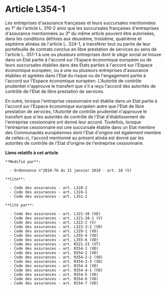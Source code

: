 # Article L354-1

Les entreprises d'assurance françaises et leurs succursales mentionnées au 1° de l'article L. 310-2 ainsi que les succursales
françaises d'entreprises d'assurance mentionnées au 3° du même article peuvent être autorisées, dans les conditions définies
aux deuxième, troisième, quatrième et septième alinéas de l'article L. 324-1, à transférer tout ou partie de leur
portefeuille de contrats conclus en libre prestation de services au sens de l'article L. 351-1 à une ou plusieurs entreprises
dont le siège social se trouve dans un Etat partie à l'accord sur l'Espace économique européen ou de leurs succursales
établies dans des Etats parties à l'accord sur l'Espace économique européen, ou à une ou plusieurs entreprises d'assurance
établies et agréées dans l'Etat du risque ou de l'engagement partie à l'accord sur l'Espace économique européen. L'Autorité
de contrôle prudentiel n'approuve le transfert que s'il a reçu l'accord des autorités de contrôle de l'Etat de libre
prestation de services. 

En outre, lorsque l'entreprise cessionnaire est établie dans un Etat partie à l'accord sur l'Espace économique européen autre
que l'Etat de libre prestation de services,  l'Autorité de contrôle prudentiel n'approuve le transfert que si les autorités
de contrôle de l'Etat d'établissement de l'entreprise cessionnaire ont donné leur accord. Toutefois, lorsque l'entreprise
cessionnaire est une succursale établie dans un Etat membre des Communautés européennes dont l'Etat d'origine est également
membre de celles-ci, l'accord mentionné au présent alinéa est donné par les autorités de contrôle de l'Etat d'origine de
l'entreprise cessionnaire.

**Liens relatifs à cet article**

	**Modifié par**:

	  - Ordonnance n°2010-76 du 21 janvier 2010 - art. 18 (V)

	**Cite**:

	  - Code des assurances - art. L310-2
	  - Code des assurances - art. L324-1
	  - Code des assurances - art. L351-1

	**Cité par**:

	  - Code des assurances - art. L321-10 (VD)
	  - Code des assurances - art. L321-10-1 (V)
	  - Code des assurances - art. L322-2 (V)
	  - Code des assurances - art. L322-3-2 (VD)
	  - Code des assurances - art. L329-1 (VD)
	  - Code des assurances - art. L355-4 (VD)
	  - Code des assurances - art. L355-6 (VD)
	  - Code des assurances - art. R321-23 (VT)
	  - Code des assurances - art. R354-1 (VD)
	  - Code des assurances - art. R354-2 (VD)
	  - Code des assurances - art. R354-2-1 (VD)
	  - Code des assurances - art. R354-2-3 (VD)
	  - Code des assurances - art. R354-4 (VD)
	  - Code des assurances - art. R354-4-1 (VD)
	  - Code des assurances - art. R354-5 (VD)
	  - Code des assurances - art. R354-6 (VD)
	  - Code des assurances - art. R354-7 (VD)
